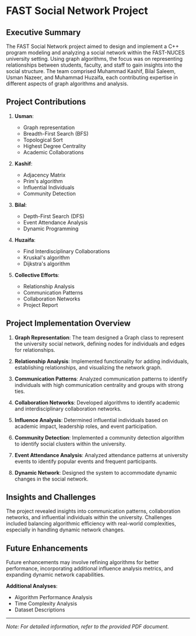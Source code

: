 # FAST Social Network Project

## Executive Summary

The FAST Social Network project aimed to design and implement a C++ program modeling and analyzing a social network within the FAST-NUCES university setting. Using graph algorithms, the focus was on representing relationships between students, faculty, and staff to gain insights into the social structure. The team comprised Muhammad Kashif, Bilal Saleem, Usman Nazeer, and Muhammad Huzaifa, each contributing expertise in different aspects of graph algorithms and analysis.

## Project Contributions

1. **Usman**:
   - Graph representation
   - Breadth-First Search (BFS)
   - Topological Sort
   - Highest Degree Centrality
   - Academic Collaborations

2. **Kashif**:
   - Adjacency Matrix
   - Prim's algorithm
   - Influential Individuals
   - Community Detection

3. **Bilal**:
   - Depth-First Search (DFS)
   - Event Attendance Analysis
   - Dynamic Programming

4. **Huzaifa**:
   - Find Interdisciplinary Collaborations
   - Kruskal's algorithm
   - Dijkstra's algorithm

5. **Collective Efforts**:
   - Relationship Analysis
   - Communication Patterns
   - Collaboration Networks
   - Project Report

## Project Implementation Overview

1. **Graph Representation**: The team designed a Graph class to represent the university social network, defining nodes for individuals and edges for relationships.
  
2. **Relationship Analysis**: Implemented functionality for adding individuals, establishing relationships, and visualizing the network graph.

3. **Communication Patterns**: Analyzed communication patterns to identify individuals with high communication centrality and groups with strong ties.

4. **Collaboration Networks**: Developed algorithms to identify academic and interdisciplinary collaboration networks.

5. **Influence Analysis**: Determined influential individuals based on academic impact, leadership roles, and event participation.

6. **Community Detection**: Implemented a community detection algorithm to identify social clusters within the university.

7. **Event Attendance Analysis**: Analyzed attendance patterns at university events to identify popular events and frequent participants.

8. **Dynamic Network**: Designed the system to accommodate dynamic changes in the social network.

## Insights and Challenges

The project revealed insights into communication patterns, collaboration networks, and influential individuals within the university. Challenges included balancing algorithmic efficiency with real-world complexities, especially in handling dynamic network changes.

## Future Enhancements

Future enhancements may involve refining algorithms for better performance, incorporating additional influence analysis metrics, and expanding dynamic network capabilities.

**Additional Analyses**:
- Algorithm Performance Analysis
- Time Complexity Analysis
- Dataset Descriptions

---
*Note: For detailed information, refer to the provided PDF document.*
